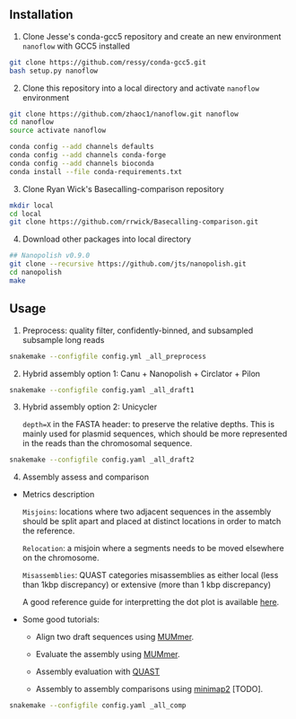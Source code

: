 ## Installation

1. Clone Jesse's conda-gcc5 repository and create an new environment `nanoflow` with GCC5 installed
  
  ```bash
  git clone https://github.com/ressy/conda-gcc5.git
  bash setup.py nanoflow
  ```
2. Clone this repository into a local directory and activate `nanoflow` environment
  ```bash
  git clone https://github.com/zhaoc1/nanoflow.git nanoflow
  cd nanoflow
  source activate nanoflow
  
  conda config --add channels defaults
  conda config --add channels conda-forge
  conda config --add channels bioconda
  conda install --file conda-requirements.txt
  ```
 
3. Clone Ryan Wick's Basecalling-comparison repository
  ```bash
  mkdir local
  cd local
  git clone https://github.com/rrwick/Basecalling-comparison.git
  ```

4. Download other packages into local directory
  ```bash
  ## Nanopolish v0.9.0
  git clone --recursive https://github.com/jts/nanopolish.git
  cd nanopolish
  make
  ```

## Usage

1. Preprocess: quality filter, confidently-binned, and subsampled subsample long reads
  ```bash
  snakemake --configfile config.yml _all_preprocess
  ```
 
2. Hybrid assembly option 1: Canu + Nanopolish + Circlator + Pilon
  ```bash
  snakemake --configfile config.yaml _all_draft1
  ```
  
3. Hybrid assembly option 2: Unicycler

    `depth=X` in the FASTA header: to preserve the relative depths. This is mainly used for plasmid sequences, which should be more represented in the reads than the chromosomal sequence.
 
  ```bash
  snakemake --configfile config.yaml _all_draft2
  ```

4. Assembly assess and comparison

  * Metrics description
    
    `Misjoins`: locations where two adjacent sequences in the assembly should be split apart and placed at distinct locations in order to match the reference.

    `Relocation`: a misjoin where a segments needs to be moved elsewhere on the chromosome.
    
     `Misassemblies`: QUAST categories misassemblies as either local (less than 1kbp discrepancy) or extensive (more than 1 kbp discrepancy)
    
    A good reference guide for interpretting the dot plot is available [ here](http://mummer.sourceforge.net/manual/AlignmentTypes.pdf).
    
  * Some good tutorials:
    - Align two draft sequences using [ MUMmer](http://mummer.sourceforge.net/manual/#aligningdraft).
    
    - Evaluate the assembly using [ MUMmer](http://nanopolish.readthedocs.io/en/latest/quickstart_consensus.html).
    
    - Assembly evaluation with [ QUAST](http://denbi-nanopore-training-course.readthedocs.io/en/latest/assembly_qc/quast.html)
    
    - Assembly to assembly comparisons using [ minimap2](https://github.com/lh3/minimap2/issues/109) [TODO].
   
  ```bash
  snakemake --configfile config.yaml _all_comp
  ```
